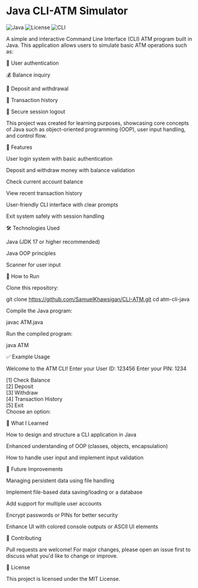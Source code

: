 # Java CLI-ATM Simulator

![Java](https://img.shields.io/badge/Java-17%2B-blue)
![License](https://img.shields.io/badge/License-MIT-green)
![CLI](https://img.shields.io/badge/Interface-CLI-lightgrey)

A simple and interactive Command Line Interface (CLI) ATM program built in Java. This application allows users to simulate basic ATM operations such as:

🔐 User authentication

💰 Balance inquiry

💸 Deposit and withdrawal

📜 Transaction history

🚪 Secure session logout

This project was created for learning purposes, showcasing core concepts of Java such as object-oriented programming (OOP), user input handling, and control flow.

🚀 Features

User login system with basic authentication

Deposit and withdraw money with balance validation

Check current account balance

View recent transaction history

User-friendly CLI interface with clear prompts

Exit system safely with session handling

🛠️ Technologies Used

Java (JDK 17 or higher recommended)

Java OOP principles

Scanner for user input


📂 How to Run

Clone this repository:

git clone https://github.com/SamuelKhawsigan/CLI-ATM.git
cd atm-cli-java

Compile the Java program:

javac ATM.java

Run the compiled program:

java ATM

✅ Example Usage

Welcome to the ATM CLI!
Enter your User ID: 123456
Enter your PIN: 1234

[1] Check Balance  
[2] Deposit  
[3] Withdraw  
[4] Transaction History  
[5] Exit  
Choose an option:

🧠 What I Learned

How to design and structure a CLI application in Java

Enhanced understanding of OOP (classes, objects, encapsulation)

How to handle user input and implement input validation



📌 Future Improvements

Managing persistent data using file handling

Implement file-based data saving/loading or a database

Add support for multiple user accounts

Encrypt passwords or PINs for better security

Enhance UI with colored console outputs or ASCII UI elements

🤝 Contributing

Pull requests are welcome! For major changes, please open an issue first to discuss what you'd like to change or improve.

📃 License

This project is licensed under the MIT License.